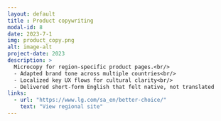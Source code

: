 ```yaml
---
layout: default
title : Product copywriting
modal-id: 8
date: 2023-7-1
img: product_copy.png
alt: image-alt
project-date: 2023
description: >
  Microcopy for region-specific product pages.<br/>
  - Adapted brand tone across multiple countries<br/>
  - Localized key UX flows for cultural clarity<br/>
  - Delivered short-form English that felt native, not translated
links:
  - url: "https://www.lg.com/sa_en/better-choice/"
    text: "View regional site"
---
```

